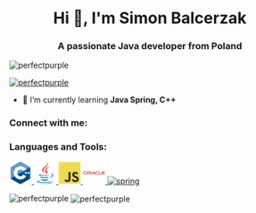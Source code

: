 <h1 align="center">Hi 👋, I'm Simon Balcerzak</h1>
<h3 align="center">A passionate Java developer from Poland</h3>

<p align="left"> <img src="https://komarev.com/ghpvc/?username=perfectpurple&label=Profile%20views&color=0e75b6&style=flat" alt="perfectpurple" /> </p>

<p align="left"> <a href="https://github.com/ryo-ma/github-profile-trophy"><img src="https://github-profile-trophy.vercel.app/?username=perfectpurple" alt="perfectpurple" /></a> </p>

- 🌱 I’m currently learning **Java Spring, C++**

<h3 align="left">Connect with me:</h3>
<p align="left">
</p>

<h3 align="left">Languages and Tools:</h3>
<p align="left"> <a href="https://www.w3schools.com/cpp/" target="_blank" rel="noreferrer"> <img src="https://raw.githubusercontent.com/devicons/devicon/master/icons/cplusplus/cplusplus-original.svg" alt="cplusplus" width="40" height="40"/> </a> <a href="https://www.java.com" target="_blank" rel="noreferrer"> <img src="https://raw.githubusercontent.com/devicons/devicon/master/icons/java/java-original.svg" alt="java" width="40" height="40"/> </a> <a href="https://developer.mozilla.org/en-US/docs/Web/JavaScript" target="_blank" rel="noreferrer"> <img src="https://raw.githubusercontent.com/devicons/devicon/master/icons/javascript/javascript-original.svg" alt="javascript" width="40" height="40"/> </a> <a href="https://www.oracle.com/" target="_blank" rel="noreferrer"> <img src="https://raw.githubusercontent.com/devicons/devicon/master/icons/oracle/oracle-original.svg" alt="oracle" width="40" height="40"/> </a> <a href="https://spring.io/" target="_blank" rel="noreferrer"> <img src="https://www.vectorlogo.zone/logos/springio/springio-icon.svg" alt="spring" width="40" height="40"/> </a> </p>

<p><img align="left" src="https://github-readme-stats.vercel.app/api/top-langs?username=perfectpurple&show_icons=true&locale=en&layout=compact" alt="perfectpurple" /></p>

<p>&nbsp;<img align="center" src="https://github-readme-stats.vercel.app/api?username=perfectpurple&show_icons=true&locale=en" alt="perfectpurple" /></p>
